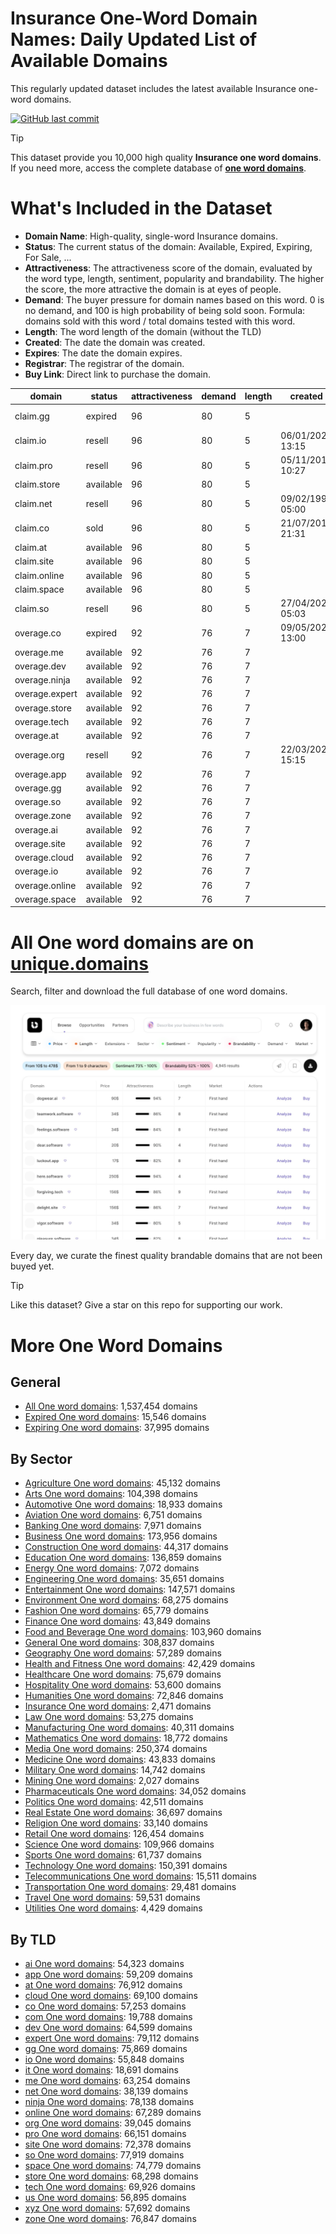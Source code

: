 
# **Insurance One-Word Domain Names**: Daily Updated List of Available Domains

This regularly updated dataset includes the latest available Insurance one-word domains.

[![GitHub last commit](https://img.shields.io/github/last-commit/UniqueDomains/insurance-oneword-domains.svg?style=flat)]() 

> [!TIP]
> This dataset provide you 10,000 high quality **Insurance one word domains**.
> If you need more, access the complete database of **[one word domains](https://unique.domains?utm_source=github&utm_medium=dataset&utm_campaign=Insurance&utm_content=description.top)**.

# What's Included in the Dataset

- **Domain Name**: High-quality, single-word Insurance domains.
- **Status**: The current status of the domain: Available, Expired, Expiring, For Sale, ...
- **Attractiveness**: The attractiveness score of the domain, evaluated by the word type, length, sentiment, popularity and brandability. The higher the score, the more attractive the domain is at eyes of people.
- **Demand**: The buyer pressure for domain names based on this word. 0 is no demand, and 100 is high probability of being sold soon. Formula: domains sold with this word / total domains tested with this word.
- **Length**: The word length of the domain (without the TLD)
- **Created**: The date the domain was created.
- **Expires**: The date the domain expires.
- **Registrar**: The registrar of the domain.
- **Buy Link**: Direct link to purchase the domain.

| domain         | status    | attractiveness | demand | length | created          | expires          | registrar                                  | sectors                    |
| -------------- | --------- | -------------- | ------ | ------ | ---------------- | ---------------- | ------------------------------------------ | -------------------------- |
| claim.gg       | expired   | 96             | 80     | 5      |                  |                  | NameCheap, Inc (https://www.namecheap.com) | Business,Insurance,Law     |
| claim.io       | resell    | 96             | 80     | 5      | 06/01/2022 13:15 | 06/01/2026 13:15 | GoDaddy.com, LLC                           | Business,Insurance,Law     |
| claim.pro      | resell    | 96             | 80     | 5      | 05/11/2019 10:27 | 05/11/2025 10:27 | GKG.NET, INC.                              | Business,Insurance,Law     |
| claim.store    | available | 96             | 80     | 5      |                  |                  |                                            | Business,Insurance,Law     |
| claim.net      | resell    | 96             | 80     | 5      | 09/02/1997 05:00 | 10/02/2026 05:00 | TurnCommerce, Inc. DBA NameBright.com      | Business,Insurance,Law     |
| claim.co       | sold      | 96             | 80     | 5      | 21/07/2010 21:31 | 20/07/2026 23:59 | Key-Systems GmbH                           | Business,Insurance,Law     |
| claim.at       | available | 96             | 80     | 5      |                  |                  |                                            | Business,Insurance,Law     |
| claim.site     | available | 96             | 80     | 5      |                  |                  |                                            | Business,Insurance,Law     |
| claim.online   | available | 96             | 80     | 5      |                  |                  |                                            | Business,Insurance,Law     |
| claim.space    | available | 96             | 80     | 5      |                  |                  |                                            | Business,Insurance,Law     |
| claim.so       | resell    | 96             | 80     | 5      | 27/04/2023 05:03 | 27/04/2026 05:03 | SOSTEC TECHNOLOGIES_LR                     | Business,Insurance,Law     |
| overage.co     | expired   | 92             | 76     | 7      | 09/05/2024 13:00 | 09/05/2025 13:00 | Dynadot Inc                                | Business,Finance,Insurance |
| overage.me     | available | 92             | 76     | 7      |                  |                  |                                            | Business,Finance,Insurance |
| overage.dev    | available | 92             | 76     | 7      |                  |                  |                                            | Business,Finance,Insurance |
| overage.ninja  | available | 92             | 76     | 7      |                  |                  |                                            | Business,Finance,Insurance |
| overage.expert | available | 92             | 76     | 7      |                  |                  |                                            | Business,Finance,Insurance |
| overage.store  | available | 92             | 76     | 7      |                  |                  |                                            | Business,Finance,Insurance |
| overage.tech   | available | 92             | 76     | 7      |                  |                  |                                            | Business,Finance,Insurance |
| overage.at     | available | 92             | 76     | 7      |                  |                  |                                            | Business,Finance,Insurance |
| overage.org    | resell    | 92             | 76     | 7      | 22/03/2024 15:15 | 22/03/2026 15:15 | GoDaddy.com, LLC                           | Business,Finance,Insurance |
| overage.app    | available | 92             | 76     | 7      |                  |                  |                                            | Business,Finance,Insurance |
| overage.gg     | available | 92             | 76     | 7      |                  |                  |                                            | Business,Finance,Insurance |
| overage.so     | available | 92             | 76     | 7      |                  |                  |                                            | Business,Finance,Insurance |
| overage.zone   | available | 92             | 76     | 7      |                  |                  |                                            | Business,Finance,Insurance |
| overage.ai     | available | 92             | 76     | 7      |                  |                  |                                            | Business,Finance,Insurance |
| overage.site   | available | 92             | 76     | 7      |                  |                  |                                            | Business,Finance,Insurance |
| overage.cloud  | available | 92             | 76     | 7      |                  |                  |                                            | Business,Finance,Insurance |
| overage.io     | available | 92             | 76     | 7      |                  |                  |                                            | Business,Finance,Insurance |
| overage.online | available | 92             | 76     | 7      |                  |                  |                                            | Business,Finance,Insurance |
| overage.space  | available | 92             | 76     | 7      |                  |                  |                                            | Business,Finance,Insurance |

# All One word domains are on [unique.domains](https://unique.domains?utm_source=github&utm_medium=dataset&utm_campaign=Insurance&utm_content=description.bottom)

Search, filter and download the full database of one word domains.

[![Access the only remaining good domain names, before your competitors.](https://github.com/UniqueDomains/insurance-oneword-domains/blob/main/unique.domains.jpg?raw=true)](https://unique.domains?utm_source=github&utm_medium=dataset&utm_campaign=Insurance&utm_content=description.image)

Every day, we curate the finest quality brandable domains that are not been buyed yet.

> [!TIP]
> Like this dataset? Give a star on this repo for supporting our work.

# More One Word Domains

## General

- [All One word domains](https://github.com/UniqueDomains/oneword-domains): 1,537,454 domains
- [Expired One word domains](https://github.com/UniqueDomains/expired-oneword-domains): 15,546 domains
- [Expiring One word domains](https://github.com/UniqueDomains/expiring-oneword-domains): 37,995 domains
## By Sector

- [Agriculture One word domains](https://github.com/UniqueDomains/agriculture-oneword-domains): 45,132 domains
- [Arts One word domains](https://github.com/UniqueDomains/arts-oneword-domains): 104,398 domains
- [Automotive One word domains](https://github.com/UniqueDomains/automotive-oneword-domains): 18,933 domains
- [Aviation One word domains](https://github.com/UniqueDomains/aviation-oneword-domains): 6,751 domains
- [Banking One word domains](https://github.com/UniqueDomains/banking-oneword-domains): 7,971 domains
- [Business One word domains](https://github.com/UniqueDomains/business-oneword-domains): 173,956 domains
- [Construction One word domains](https://github.com/UniqueDomains/construction-oneword-domains): 44,317 domains
- [Education One word domains](https://github.com/UniqueDomains/education-oneword-domains): 136,859 domains
- [Energy One word domains](https://github.com/UniqueDomains/energy-oneword-domains): 7,072 domains
- [Engineering One word domains](https://github.com/UniqueDomains/engineering-oneword-domains): 35,651 domains
- [Entertainment One word domains](https://github.com/UniqueDomains/entertainment-oneword-domains): 147,571 domains
- [Environment One word domains](https://github.com/UniqueDomains/environment-oneword-domains): 68,275 domains
- [Fashion One word domains](https://github.com/UniqueDomains/fashion-oneword-domains): 65,779 domains
- [Finance One word domains](https://github.com/UniqueDomains/finance-oneword-domains): 43,849 domains
- [Food and Beverage One word domains](https://github.com/UniqueDomains/food-and-beverage-oneword-domains): 103,960 domains
- [General One word domains](https://github.com/UniqueDomains/general-oneword-domains): 308,837 domains
- [Geography One word domains](https://github.com/UniqueDomains/geography-oneword-domains): 57,289 domains
- [Health and Fitness One word domains](https://github.com/UniqueDomains/health-and-fitness-oneword-domains): 42,429 domains
- [Healthcare One word domains](https://github.com/UniqueDomains/healthcare-oneword-domains): 75,679 domains
- [Hospitality One word domains](https://github.com/UniqueDomains/hospitality-oneword-domains): 53,600 domains
- [Humanities One word domains](https://github.com/UniqueDomains/humanities-oneword-domains): 72,846 domains
- [Insurance One word domains](https://github.com/UniqueDomains/insurance-oneword-domains): 2,471 domains
- [Law One word domains](https://github.com/UniqueDomains/law-oneword-domains): 53,275 domains
- [Manufacturing One word domains](https://github.com/UniqueDomains/manufacturing-oneword-domains): 40,311 domains
- [Mathematics One word domains](https://github.com/UniqueDomains/mathematics-oneword-domains): 18,772 domains
- [Media One word domains](https://github.com/UniqueDomains/media-oneword-domains): 250,374 domains
- [Medicine One word domains](https://github.com/UniqueDomains/medicine-oneword-domains): 43,833 domains
- [Military One word domains](https://github.com/UniqueDomains/military-oneword-domains): 14,742 domains
- [Mining One word domains](https://github.com/UniqueDomains/mining-oneword-domains): 2,027 domains
- [Pharmaceuticals One word domains](https://github.com/UniqueDomains/pharmaceuticals-oneword-domains): 34,052 domains
- [Politics One word domains](https://github.com/UniqueDomains/politics-oneword-domains): 42,511 domains
- [Real Estate One word domains](https://github.com/UniqueDomains/real-estate-oneword-domains): 36,697 domains
- [Religion One word domains](https://github.com/UniqueDomains/religion-oneword-domains): 33,140 domains
- [Retail One word domains](https://github.com/UniqueDomains/retail-oneword-domains): 126,454 domains
- [Science One word domains](https://github.com/UniqueDomains/science-oneword-domains): 109,966 domains
- [Sports One word domains](https://github.com/UniqueDomains/sports-oneword-domains): 61,737 domains
- [Technology One word domains](https://github.com/UniqueDomains/technology-oneword-domains): 150,391 domains
- [Telecommunications One word domains](https://github.com/UniqueDomains/telecommunications-oneword-domains): 15,511 domains
- [Transportation One word domains](https://github.com/UniqueDomains/transportation-oneword-domains): 29,481 domains
- [Travel One word domains](https://github.com/UniqueDomains/travel-oneword-domains): 59,531 domains
- [Utilities One word domains](https://github.com/UniqueDomains/utilities-oneword-domains): 4,429 domains
## By TLD

- [ai One word domains](https://github.com/UniqueDomains/ai-oneword-domains): 54,323 domains
- [app One word domains](https://github.com/UniqueDomains/app-oneword-domains): 59,209 domains
- [at One word domains](https://github.com/UniqueDomains/at-oneword-domains): 76,912 domains
- [cloud One word domains](https://github.com/UniqueDomains/cloud-oneword-domains): 69,100 domains
- [co One word domains](https://github.com/UniqueDomains/co-oneword-domains): 57,253 domains
- [com One word domains](https://github.com/UniqueDomains/com-oneword-domains): 19,788 domains
- [dev One word domains](https://github.com/UniqueDomains/dev-oneword-domains): 64,599 domains
- [expert One word domains](https://github.com/UniqueDomains/expert-oneword-domains): 79,112 domains
- [gg One word domains](https://github.com/UniqueDomains/gg-oneword-domains): 75,869 domains
- [io One word domains](https://github.com/UniqueDomains/io-oneword-domains): 55,848 domains
- [it One word domains](https://github.com/UniqueDomains/it-oneword-domains): 18,691 domains
- [me One word domains](https://github.com/UniqueDomains/me-oneword-domains): 63,254 domains
- [net One word domains](https://github.com/UniqueDomains/net-oneword-domains): 38,139 domains
- [ninja One word domains](https://github.com/UniqueDomains/ninja-oneword-domains): 78,138 domains
- [online One word domains](https://github.com/UniqueDomains/online-oneword-domains): 67,289 domains
- [org One word domains](https://github.com/UniqueDomains/org-oneword-domains): 39,045 domains
- [pro One word domains](https://github.com/UniqueDomains/pro-oneword-domains): 66,151 domains
- [site One word domains](https://github.com/UniqueDomains/site-oneword-domains): 72,378 domains
- [so One word domains](https://github.com/UniqueDomains/so-oneword-domains): 77,919 domains
- [space One word domains](https://github.com/UniqueDomains/space-oneword-domains): 74,779 domains
- [store One word domains](https://github.com/UniqueDomains/store-oneword-domains): 68,298 domains
- [tech One word domains](https://github.com/UniqueDomains/tech-oneword-domains): 69,926 domains
- [us One word domains](https://github.com/UniqueDomains/us-oneword-domains): 56,895 domains
- [xyz One word domains](https://github.com/UniqueDomains/xyz-oneword-domains): 57,692 domains
- [zone One word domains](https://github.com/UniqueDomains/zone-oneword-domains): 76,847 domains
        